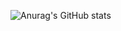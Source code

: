 <!--[![Anurag's GitHub stats](https://github-readme-stats.vercel.app/api?username=ryanm2711?theme=github_dark)](https://github.com/anuraghazra/github-readme-stats)-->
![Anurag's GitHub stats](https://github-readme-stats.vercel.app/api?username=ryanm2711&show_icons=true&theme=github_dark)

<!--
**ryanm2711/ryanm2711** is a ✨ _special_ ✨ repository because its `README.md` (this file) appears on your GitHub profile.

Here are some ideas to get you started:

- 🔭 I’m currently working on ...
- 🌱 I’m currently learning ...
- 👯 I’m looking to collaborate on ...
- 🤔 I’m looking for help with ...
- 💬 Ask me about ...
- 📫 How to reach me: ...
- 😄 Pronouns: ...
- ⚡ Fun fact: ...
-->
